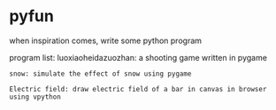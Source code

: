 # pyfun

when inspiration comes, write some python program

program list:
    luoxiaoheidazuozhan: a shooting game written in pygame

    snow: simulate the effect of snow using pygame

    Electric field: draw electric field of a bar in canvas in browser using vpython
